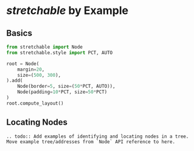 # *stretchable* by Example

## Basics

```python
from stretchable import Node
from stretchable.style import PCT, AUTO

root = Node(
    margin=20,
    size=(500, 300),
).add(
    Node(border=5, size=(50*PCT, AUTO)),
    Node(padding=10*PCT, size=50*PCT)
)
root.compute_layout()

```

## Locating Nodes

```{eval-rst}
.. todo:: Add examples of identifying and locating nodes in a tree. Move example tree/addresses from `Node` API reference to here.
```
